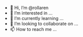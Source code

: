 - 👋 Hi, I’m @rollaren
- 👀 I’m interested in ...
- 🌱 I’m currently learning ...
- 💞️ I’m looking to collaborate on ...
- 📫 How to reach me ...

<!---
rollaren/rollaren is a ✨ special ✨ repository because its `README.md` (this file) appears on your GitHub profile.
You can click the Preview link to take a look at your changes.
--->

